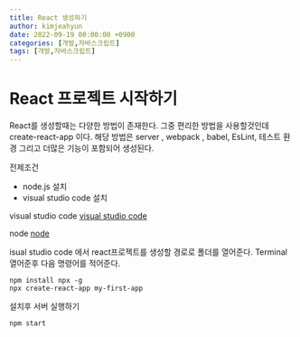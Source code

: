```yaml
---
title: React 생성하기
author: kimjeahyun
date: 2022-09-19 00:00:00 +0900
categories: [개발,자바스크립트]
tags: [개발,자바스크립트]
---
```


# React 프로젝트 시작하기

React를 생성할때는 다양한 방법이 존재한다.
그중 편리한 방법을 사용할것인데 create-react-app 이다.
해당 방법은 server , webpack , babel, EsLint, 테스트 환경 그리고 더많은 기능이 포함되어 생성된다.

전제조건

- node.js 설치  
- visual studio code 설치

visual studio code
[visual studio code](https://code.visualstudio.com/)

node
[node](https://nodejs.org/ko/download/)

isual studio code 에서 react프로젝트를 생성할 경로로 폴더를 열어준다.
Terminal 열어준후 다음 명령어를 적어준다.


~~~
npm install npx -g
npx create-react-app my-first-app
~~~

설치후 서버 실행하기

~~~
npm start
~~~

